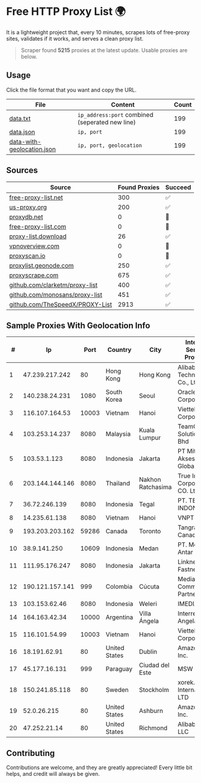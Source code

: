 
# Free HTTP Proxy List 🌍

It is a lightweight project that, every 10 minutes, scrapes lots of free-proxy sites, validates if it works, and serves a clean proxy list.


> Scraper found **5215** proxies at the latest update. Usable proxies are below.

## Usage

Click the file format that you want and copy the URL.


|File|Content|Count|
|----|-------|-----|
|[data.txt](https://raw.githubusercontent.com/themiralay/Proxy-List-World/master/data.txt)|`ip_address:port` combined (seperated new line)|199|
|[data.json](https://raw.githubusercontent.com/themiralay/Proxy-List-World/master/data.json)|`ip, port`|199|
|[data-with-geolocation.json](https://raw.githubusercontent.com/themiralay/Proxy-List-World/master/data-with-geolocation.json)|`ip, port, geolocation`|199|

## Sources

|Source|Found Proxies|Succeed|
|------|-------------|-------|
|[free-proxy-list.net](https://free-proxy-list.net)|300|✅|
|[us-proxy.org](https://www.us-proxy.org)|200|✅|
|[proxydb.net](http://proxydb.net)|0|🚫|
|[free-proxy-list.com](https://free-proxy-list.com/?page=&port=&type%5B%5D=http&type%5B%5D=https&up_time=0&search=Search)|0|🚫|
|[proxy-list.download](https://www.proxy-list.download/HTTP)|26|✅|
|[vpnoverview.com](https://vpnoverview.com/privacy/anonymous-browsing/free-proxy-servers)|0|🚫|
|[proxyscan.io](https://www.proxyscan.io)|0|🚫|
|[proxylist.geonode.com](https://proxylist.geonode.com/api/proxy-list?limit=300&page=1&sort_by=lastChecked&sort_type=desc&protocols=http,https)|250|✅|
|[proxyscrape.com](https://api.proxyscrape.com/v2/?request=displayproxies&protocol=http&timeout=10000&country=all&ssl=all&anonymity=all)|675|✅|
|[github.com/clarketm/proxy-list](https://raw.githubusercontent.com/clarketm/proxy-list/master/proxy-list-raw.txt)|400|✅|
|[github.com/monosans/proxy-list](https://raw.githubusercontent.com/monosans/proxy-list/main/proxies/http.txt)|451|✅|
|[github.com/TheSpeedX/PROXY-List](https://raw.githubusercontent.com/TheSpeedX/PROXY-List/master/http.txt)|2913|✅|


## Sample Proxies With Geolocation Info

|#|Ip|Port|Country|City|Internet Service Provider|
|-|--|----|-------|----|-------------------------|
|1|47.239.217.242|80|Hong Kong|Hong Kong|Alibaba (US) Technology Co., Ltd.|
|2|140.238.24.231|1080|South Korea|Seoul|Oracle Corporation|
|3|116.107.164.53|10003|Vietnam|Hanoi|Viettel Corporation|
|4|103.253.14.237|8080|Malaysia|Kuala Lumpur|TeamCloud Solution Sdn Bhd|
|5|103.53.1.123|8080|Indonesia|Jakarta|PT Mitra Akses Globalindo|
|6|203.144.144.146|8080|Thailand|Nakhon Ratchasima|True Internet Corporation CO. Ltd.|
|7|36.72.246.139|8080|Indonesia|Tegal|PT. TELKOM INDONESIA|
|8|14.235.61.138|8080|Vietnam|Hanoi|VNPT|
|9|193.203.203.162|59286|Canada|Toronto|Tangram Canada Inc.|
|10|38.9.141.250|10609|Indonesia|Medan|PT. Media Antar Nusa|
|11|111.95.176.247|8080|Indonesia|Jakarta|Linknet-Fastnet ASN|
|12|190.121.157.141|999|Colombia|Cúcuta|Media Commerce Partners S.A|
|13|103.153.62.46|8080|Indonesia|Weleri|IMEDIANET|
|14|164.163.42.34|10000|Argentina|Villa Ángela|Interret Villa Angela SRL|
|15|116.101.54.99|10003|Vietnam|Hanoi|Viettel Corporation|
|16|18.191.62.91|80|United States|Dublin|Amazon.com, Inc.|
|17|45.177.16.131|999|Paraguay|Ciudad del Este|MSW S.A.|
|18|150.241.85.118|80|Sweden|Stockholm|xorek.cloud International LTD|
|19|52.0.26.215|80|United States|Ashburn|Amazon.com, Inc.|
|20|47.252.21.14|80|United States|Richmond|Alibaba.com LLC|



## Contributing

Contributions are welcome, and they are greatly appreciated! Every
little bit helps, and credit will always be given.

